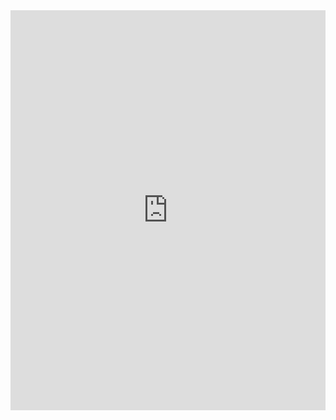 <iframe src="https://scribehow.com/embed/A01__Manual_Cluster_Annotation__ir7tHfQvRs-ed58mkjZ9FQ?removeLogo=true" width="100%" height="640" allowfullscreen frameborder="0"></iframe>